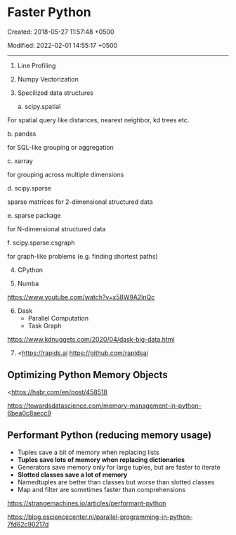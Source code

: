 # Faster Python

Created: 2018-05-27 11:57:48 +0500

Modified: 2022-02-01 14:55:17 +0500

---

1.  Line Profiling

2.  Numpy Vectorization

3.  Specilized data structures

    a.  scipy.spatial

For spatial query like distances, nearest neighbor, kd trees etc.

b.  pandas

for SQL-like grouping or aggregation

c.  xarray

for grouping across multiple dimensions

d.  scipy.sparse

sparse matrices for 2-dimensional structured data

e.  sparse package

for N-dimensional structured data

f.  scipy.sparse.csgraph

for graph-like problems (e.g. finding shortest paths)

4.  CPython

5.  Numba

<https://www.youtube.com/watch?v=x58W9A2lnQc>

6.  Dask
    -   Parallel Computation
    -   Task Graph

<https://www.kdnuggets.com/2020/04/dask-big-data.html>

7.  <https://rapids.ai <https://github.com/rapidsai>

## Optimizing Python Memory Objects

<https://habr.com/en/post/458518

<https://towardsdatascience.com/memory-management-in-python-6bea0c8aecc9>

## Performant Python (reducing memory usage)
-   Tuples save a bit of memory when replacing lists
-   **Tuples save lots of memory when replacing dictionaries**
-   Generators save memory only for large tuples, but are faster to iterate
-   **Slotted classes save a lot of memory**
-   Namedtuples are better than classes but worse than slotted classes
-   Map and filter are sometimes faster than comprehensions

<https://strangemachines.io/articles/performant-python>

<https://blog.esciencecenter.nl/parallel-programming-in-python-7fd62c90217d>
